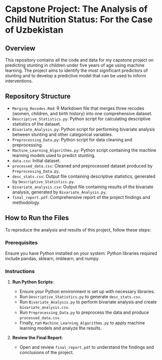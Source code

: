 # Capstone Project: The Analysis of Child Nutrition Status: For the Case of Uzbekistan


## Overview
This repository contains all the code and data for my capstone project on predicting stunting in children under five years of age using machine learning. The project aims to identify the most significant predictors of stunting and to develop a predictive model that can be used to inform interventions.

## Repository Structure
- `Merging_Recodes.Rmd`: R Markdown file that merges three recodes (women, children, and birth history) into one comprehensive dataset.
- `Descriptive_Statistics.py`: Python script for calculating descriptive statistics of the dataset.
- `Bivariate_Analysis.py`: Python script for performing bivariate analysis between stunting and other categorical variables.
- `Preprocessing_Data.py`: Python script for data cleaning and preprocessing.
- `Machine_Learning_Algorithms.py`: Python script containing the machine learning models used to predict stunting.
- `data.csv`: Initial dataset.
- `processed_data.csv`: Cleaned and preprocessed dataset produced by `Preprocessing_Data.py`.
- `desc_stats.csv`: Output file containing descriptive statistics, generated by `Descriptive_Statistics.py`.
- `bivariate_analysis.csv`: Output file containing results of the bivariate analysis, generated by `Bivariate_Analysis.py`.
- `final_report.pdf`: Comprehensive report of the project findings and methodology.

## How to Run the Files
To reproduce the analysis and results of this project, follow these steps:

### Prerequisites
Ensure you have Python installed on your system. Python libraries required include pandas, sklearn, imblearn, and numpy.

### Instructions
1. **Run Python Scripts**:
   - Ensure your Python environment is set up with necessary libraries.
   - Run `Descriptive_Statistics.py` to generate `desc_stats.csv`.
   - Run `Bivariate_Analysis.py` to perform bivariate analysis and create `bivariate_analysis.csv`.
   - Run `Preprocessing_Data.py` to preprocess the data and produce `processed_data.csv`.
   - Finally, run `Machine_Learning_Algorithms.py` to apply machine learning models and analyze the results.

2. **Review the Final Report**:
   - Open and review `final_report.pdf` to understand the findings and conclusions of the project.
